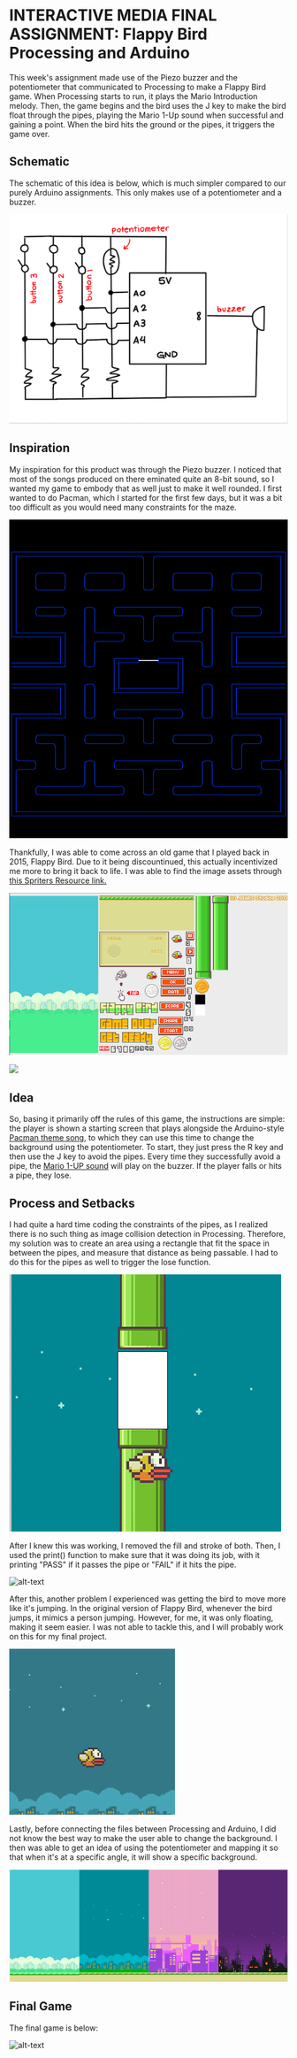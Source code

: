 # INTERACTIVE MEDIA FINAL ASSIGNMENT: Flappy Bird Processing and Arduino

This week's assignment made use of the Piezo buzzer and the potentiometer that communicated to Processing to make a Flappy Bird game. When Processing starts to run, it plays the Mario Introduction melody. Then, the game begins and the bird uses the J key to make the bird float through the pipes, playing the Mario 1-Up sound when successful and gaining a point. When the bird hits the ground or the pipes, it triggers the game over.

## Schematic

The schematic of this idea is below, which is much simpler compared to our purely Arduino assignments. This only makes use of a potentiometer and a buzzer.

![](images/schematic.png)

## Inspiration

My inspiration for this product was through the Piezo buzzer. I noticed that most of the songs produced on there eminated quite an 8-bit sound, so I wanted my game to embody that as well just to make it well rounded. I first wanted to do Pacman, which I started for the first few days, but it was a bit too difficult as you would need many constraints for the maze. 

![](images/pacmanbg.jpg)

Thankfully, I was able to come across an old game that I played back in 2015, Flappy Bird. Due to it being discountinued, this actually incentivized me more to bring it back to life. I was able to find the image assets through [this Spriters Resource link.](https://www.spriters-resource.com/mobile/flappybird/sheet/59537/)

![](images/assets.png)

![](images/birdsprite.png)

## Idea 

So, basing it primarily off the rules of this game, the instructions are simple: the player is shown a starting screen that plays alongside the Arduino-style [Pacman theme song](https://github.com/robsoncouto/arduino-songs/blob/master/pacman/pacman.ino), to which they can use this time to change the background using the potentiometer. To start, they just press the R key and then use the J key to avoid the pipes. Every time they successfully avoid a pipe, the [Mario 1-UP sound](https://bikeshedeffect.weebly.com/arduino-piezo-sounds.html) will play on the buzzer. If the player falls or hits a pipe, they lose.

## Process and Setbacks

I had quite a hard time coding the constraints of the pipes, as I realized there is no such thing as image collision detection in Processing. Therefore, my solution was to create an area using a rectangle that fit the space in between the pipes, and measure that distance as being passable. I had to do this for the pipes as well to trigger the lose function.

![](images/passarea.png)

After I knew this was working, I removed the fill and stroke of both. Then, I used the print() function to make sure that it was doing its job, with it printing "PASS" if it passes the pipe or "FAIL" if it hits the pipe.

![alt-text](images/birdmove2.gif)

After this, another problem I experienced was getting the bird to move more like it's jumping. In the original version of Flappy Bird, whenever the bird jumps, it mimics a person jumping. However, for me, it was only floating, making it seem easier. I was not able to tackle this, and I will probably work on this for my final project.

![alt-text](images/birdmove1.gif)

Lastly, before connecting the files between Processing and Arduino, I did not know the best way to make the user able to change the background. I then was able to get an idea of using the potentiometer and mapping it so that when it's at a specific angle, it will show a specific background.

![](images/allbgs.png)

## Final Game

The final game is below:

![alt-text](images/finalgame.gif)

